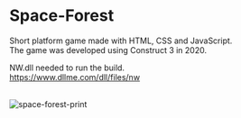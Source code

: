 # Space-Forest
Short platform game made with HTML, CSS and JavaScript.<br>
The game was developed using Construct 3 in 2020.<br>

NW.dll needed to run the build.<br>
https://www.dllme.com/dll/files/nw
<br><br>

![space-forest-print](https://github.com/user-attachments/assets/273c53f8-439c-444b-a9f7-2d114c516d9f)

